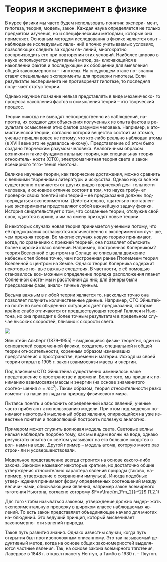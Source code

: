#   Теория и эксперимент в физике
   В курсе физики мы часто будем использовать понятия: экспери-
мент, гипотеза, теория, модель, закон.
Каждая наука определяется не только предметом изучения, но и
специфическими методами, которые она применяет. Основным методом
исследования в физике является опыт – наблюдение исследуемых явле-
ний в точно учитываемых условиях, позволяющих следить за ходом яв-
лений, многократно воспроизводить его при повторении этих условий.
Наиболее широко в науке используется индуктивный метод, за-
ключающийся в накоплении фактов и последующем их обобщении для
выявления общей закономерности – гипотезы. На следующем этапе по-
знания ставят специальные эксперименты для проверки гипотезы. Если
результаты эксперимента не противоречат гипотезе, то последняя полу-
чает статус теории.

   Однако научное познание нельзя представлять в виде механическо-
го процесса накопления фактов и осмысления теорий – это творческий
процесс.

   Теории никогда не выводят непосредственно из наблюдений, на-
против, их создают для объяснения полученных из опыта фактов в ре-
зультате осмысления этих фактов разумом человека. Например, к ато-
мистической теории, согласно которой вещество состоит из атомов,
ученые пришли вовсе не потому, что кто-либо реально наблюдал атомы
(в XVIII веке это не удавалось никому). Представление об этом было
создано творческим разумом человека. Аналогичным образом возникли
и такие фундаментальные теории, как специальная теория относитель-
ности (СТО), электромагнитная теория света и закон всемирного тяго-
тения Ньютона.

   Великие научные теории, как творческие достижения, можно
сравнить с великими творениями литературы и искусства. Однако
наука всё же существенно отличается от других видов творческой дея-
тельности человека, и основное отличие состоит в том, что наука требу-
ет проверки своих понятий или теорий – её предсказания должны под-
тверждаться экспериментом. Действительно, тщательно поставлен-
ные эксперименты представляют собой важнейшую задачу физики.
История свидетельствует о том, что созданные теории, отслужив
свой срок, сдаются в архив, а им на смену приходят новые теории.

  В некоторых случаях новая теория принимается учеными потому,
что её предсказания согласуются количественно с экспериментом луч-
ше, чем прежняя теория. Во многих случаях новую теорию принимают,
когда, по сравнению с прежней теорией, она позволяет объяснить более
широкий класс явлений. Например, построенная Коперником2 теория
Вселенной с центром на Солнце не описывала движение небесных тел
более точно, чем построенная ранее Птолемеем теория Вселенной с
центром на Земле. Однако теория Коперника содержит некоторые но-
вые важные следствия. В частности, с её помощью становилось воз-
можным определение порядка расположения планет Солнечной систе-
мы и расстояний до них; для Венеры были предсказаны фазы, анало-
гичные лунным.

  Весьма важным в любой теории является то, насколько точно она
позволяет получить количественные данные. Например, СТО Эйнштей-
на почти во всех обыденных ситуациях дает предсказания, которые
крайне слабо отличаются от предшествующих теорий Галилея и Нью-
тона, но она приводит к более точным результатам в предельном слу-
чае высоких скоростей, близких к скорости света. 

![](einstein.png)

   Эйнштейн Альберт (1879–1955) – выдающийся физик-
теоретик, один из основателей современной физики, создатель
специальной и общей теории относительности, коренным образом
изменивших представления о пространстве, времени и материи.
Исходя из своей теории открыл в 1905 г. закон взаимосвязи массы
и энергии.

   Под влиянием СТО Эйнштейна существенно изменилось наше
представление о пространстве и времени. Более того, мы пришли к по-
ниманию взаимосвязи массы и энергии (на основе знаменитого соотно-
шения $e=mc^2$). Таким образом, теория относительности резко измени-
ла наши взгляды на природу физического мира.

  Пытаясь понять и объяснить определенный класс явлений, ученые
часто прибегают к использованию модели. При этом под моделью по-
нимают некоторый мысленный образ явления, опирающийся на уже из-
вестные понятия и позволяющий построить полезную аналогию.

  Примером может служить волновая модель света. Световые волны
нельзя наблюдать подобно тому, как мы видим волны на воде, однако
результаты опытов со светом указывают на его большое сходство с вол-
нами на воде. Другой пример – модель атома, которую много раз строи-
ли и усовершенствовали.

  Модельное представление всегда строится на основе какого-либо
закона. Законом называют некоторые краткие, но достаточно общие
утверждения относительно характера явлений природы (таково, на-
пример, утверждение о сохранении импульса). Иногда подобные утвер-
ждения принимают форму определенных соотношений между величи-
нами, описывающими явления, например закон всемирного тяготения
Ньютона, согласно которому
$F=γ\frac{m_1*m_2}{r^2}$ (1.2.1)

   Для того чтобы называться законом, утверждение должно выдер-
жать экспериментальную проверку в широком классе наблюдаемых яв-
лений. То есть закон представляет объединяющее начало для многих на-
блюдений. Это ведущий принцип, который высвечивает закономерно-
сти явлений природы.

   Таков путь развития знания. Однако известны случаи, когда путь
открытия был противоположным описанному. Это так называемый де-
дуктивный метод, когда на основе общих закономерностей выделя-
ются частные явления. Так, на основе закона всемирного тяготения,
Лаверрье в 1848 г. открыл планету Нептун, а Тамбо в 1930 г. – Плутон.